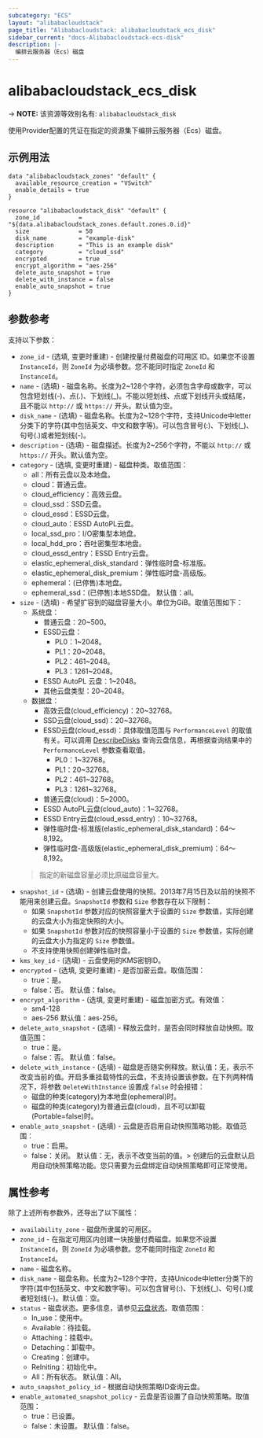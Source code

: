 ```yaml
---
subcategory: "ECS"
layout: "alibabacloudstack"
page_title: "Alibabacloudstack: alibabacloudstack_ecs_disk"
sidebar_current: "docs-Alibabacloudstack-ecs-disk"
description: |- 
  编排云服务器（Ecs）磁盘
---
```


# alibabacloudstack_ecs_disk
-> **NOTE:** 该资源等效别名有: `alibabacloudstack_disk`

使用Provider配置的凭证在指定的资源集下编排云服务器（Ecs）磁盘。

## 示例用法
```hcl
data "alibabacloudstack_zones" "default" {
  available_resource_creation = "VSwitch"
  enable_details = true
}

resource "alibabacloudstack_disk" "default" {
  zone_id           = "${data.alibabacloudstack_zones.default.zones.0.id}"
  size              = 50
  disk_name         = "example-disk"
  description       = "This is an example disk"
  category          = "cloud_ssd"
  encrypted         = true
  encrypt_algorithm = "aes-256"
  delete_auto_snapshot = true
  delete_with_instance = false
  enable_auto_snapshot = true
}
```

## 参数参考

支持以下参数：

* `zone_id` - (选填, 变更时重建) - 创建按量付费磁盘的可用区 ID。如果您不设置 `InstanceId`，则 `ZoneId` 为必填参数。您不能同时指定 `ZoneId` 和 `InstanceId`。
* `name` - (选填) - 磁盘名称。长度为2~128个字符，必须包含字母或数字，可以包含短划线(-)、点(.)、下划线(_)。不能以短划线、点或下划线开头或结尾，且不能以 `http://` 或 `https://` 开头。默认值为空。
* `disk_name` - (选填) - 磁盘名称。长度为2~128个字符，支持Unicode中letter分类下的字符(其中包括英文、中文和数字等)。可以包含冒号(:)、下划线(_)、句号(.)或者短划线(-)。
* `description` - (选填) - 磁盘描述。长度为2~256个字符，不能以 `http://` 或 `https://` 开头。默认值为空。
* `category` - (选填, 变更时重建) - 磁盘种类。取值范围：
  - all：所有云盘以及本地盘。
  - cloud：普通云盘。
  - cloud_efficiency：高效云盘。
  - cloud_ssd：SSD云盘。
  - cloud_essd：ESSD云盘。
  - cloud_auto：ESSD AutoPL云盘。
  - local_ssd_pro：I/O密集型本地盘。
  - local_hdd_pro：吞吐密集型本地盘。
  - cloud_essd_entry：ESSD Entry云盘。
  - elastic_ephemeral_disk_standard：弹性临时盘-标准版。
  - elastic_ephemeral_disk_premium：弹性临时盘-高级版。
  - ephemeral：(已停售)本地盘。
  - ephemeral_ssd：(已停售)本地SSD盘。
  默认值：all。
* `size` - (选填) - 希望扩容到的磁盘容量大小。单位为GiB。取值范围如下：
  - 系统盘：
    - 普通云盘：20~500。
    - ESSD云盘：
      - PL0：1~2048。
      - PL1：20~2048。
      - PL2：461~2048。
      - PL3：1261~2048。
    - ESSD AutoPL 云盘：1~2048。
    - 其他云盘类型：20~2048。
  - 数据盘：
    - 高效云盘(cloud_efficiency)：20~32768。
    - SSD云盘(cloud_ssd)：20~32768。
    - ESSD云盘(cloud_essd)：具体取值范围与 `PerformanceLevel` 的取值有关。可以调用 [DescribeDisks](https://help.aliyun.com/document_detail/25514.html) 查询云盘信息，再根据查询结果中的 `PerformanceLevel` 参数查看取值。
      - PL0：1~32768。
      - PL1：20~32768。
      - PL2：461~32768。
      - PL3：1261~32768。
    - 普通云盘(cloud)：5~2000。
    - ESSD AutoPL云盘(cloud_auto)：1~32768。
    - ESSD Entry云盘(cloud_essd_entry)：10~32768。
    - 弹性临时盘-标准版(elastic_ephemeral_disk_standard)：64～8,192。
    - 弹性临时盘-高级版(elastic_ephemeral_disk_premium)：64～8,192。
  > 指定的新磁盘容量必须比原磁盘容量大。
* `snapshot_id` - (选填) - 创建云盘使用的快照。2013年7月15日及以前的快照不能用来创建云盘。`SnapshotId` 参数和 `Size` 参数存在以下限制：
  - 如果 `SnapshotId` 参数对应的快照容量大于设置的 `Size` 参数值，实际创建的云盘大小为指定快照的大小。
  - 如果 `SnapshotId` 参数对应的快照容量小于设置的 `Size` 参数值，实际创建的云盘大小为指定的 `Size` 参数值。
  - 不支持使用快照创建弹性临时盘。
* `kms_key_id` - (选填) - 云盘使用的KMS密钥ID。
* `encrypted` - (选填, 变更时重建) - 是否加密云盘。取值范围：
  - true：是。
  - false：否。
  默认值：false。
* `encrypt_algorithm` - (选填, 变更时重建) - 磁盘加密方式。有效值：
  - sm4-128
  - aes-256
  默认值：aes-256。
* `delete_auto_snapshot` - (选填) - 释放云盘时，是否会同时释放自动快照。取值范围：
  - true：是。
  - false：否。
  默认值：false。
* `delete_with_instance` - (选填) - 磁盘是否随实例释放。默认值：无，表示不改变当前的值。开启多重挂载特性的云盘，不支持设置该参数。在下列两种情况下，将参数 `DeleteWithInstance` 设置成 `false` 时会报错：
  - 磁盘的种类(category)为本地盘(ephemeral)时。
  - 磁盘的种类(category)为普通云盘(cloud)，且不可以卸载(Portable=false)时。
* `enable_auto_snapshot` - (选填) - 云盘是否启用自动快照策略功能。取值范围：
  - true：启用。
  - false：关闭。
  默认值：无，表示不改变当前的值。> 创建后的云盘默认启用自动快照策略功能。您只需要为云盘绑定自动快照策略即可正常使用。

## 属性参考

除了上述所有参数外，还导出了以下属性：

* `availability_zone` - 磁盘所隶属的可用区。
* `zone_id` - 在指定可用区内创建一块按量付费磁盘。如果您不设置 `InstanceId`，则 `ZoneId` 为必填参数。您不能同时指定 `ZoneId` 和 `InstanceId`。
* `name` - 磁盘名称。
* `disk_name` - 磁盘名称。长度为2~128个字符，支持Unicode中letter分类下的字符(其中包括英文、中文和数字等)。可以包含冒号(:)、下划线(_)、句号(.)或者短划线(-)。默认值：空。
* `status` - 磁盘状态。更多信息，请参见[云盘状态](https://help.aliyun.com/document_detail/25689.html)。取值范围：
  - In_use：使用中。
  - Available：待挂载。
  - Attaching：挂载中。
  - Detaching：卸载中。
  - Creating：创建中。
  - ReIniting：初始化中。
  - All：所有状态。
  默认值：All。
* `auto_snapshot_policy_id` - 根据自动快照策略ID查询云盘。
* `enable_automated_snapshot_policy` - 云盘是否设置了自动快照策略。取值范围：
  - true：已设置。
  - false：未设置。
  默认值：false。